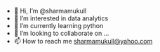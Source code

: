 - 👋 Hi, I’m @sharmamukull
- 👀 I’m interested in data analytics
- 🌱 I’m currently learning python
- 💞️ I’m looking to collaborate on ...
- 📫 How to reach me sharmamukull@yahoo.com

<!---
sharmamukull/sharmamukull is a ✨ special ✨ repository because its `README.md` (this file) appears on your GitHub profile.
You can click the Preview link to take a look at your changes.
--->
